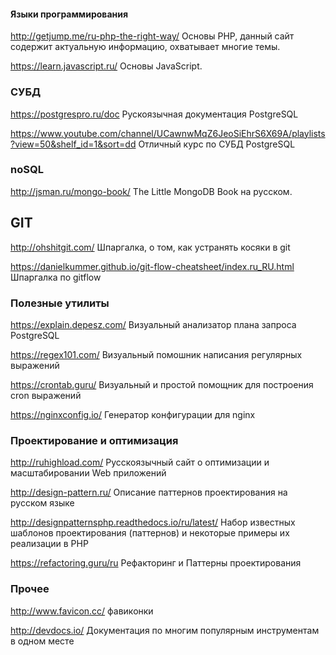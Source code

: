 #### Языки программирования
http://getjump.me/ru-php-the-right-way/ Основы PHP, данный сайт содержит актуальную информацию, охватывает многие темы.

https://learn.javascript.ru/ Основы JavaScript.


### СУБД
https://postgrespro.ru/doc Рускоязычная документация PostgreSQL

https://www.youtube.com/channel/UCawnwMqZ6JeoSiEhrS6X69A/playlists?view=50&shelf_id=1&sort=dd Отличный курс по СУБД PostgreSQL


### noSQL
http://jsman.ru/mongo-book/ The Little MongoDB Book на русском.


## GIT
http://ohshitgit.com/ Шпаргалка, о том, как устранять косяки в git

https://danielkummer.github.io/git-flow-cheatsheet/index.ru_RU.html Шпаргалка по gitflow


### Полезные утилиты
https://explain.depesz.com/ Визуальный анализатор плана запроса PostgreSQL

https://regex101.com/ Визуальный помошник написания регулярных выражений

https://crontab.guru/ Визуальный и простой помощник для построения cron выражений 

https://nginxconfig.io/ Генератор конфигурации для nginx

### Проектирование и оптимизация
http://ruhighload.com/ Русскоязычный сайт о оптимизации и масштабировании Web приложений

http://design-pattern.ru/ Описание паттернов проектирования на русском языке

http://designpatternsphp.readthedocs.io/ru/latest/ Набор известных шаблонов проектирования (паттернов) и некоторые примеры их реализации в PHP

https://refactoring.guru/ru Рефакторинг и Паттерны проектирования


### Прочее
http://www.favicon.cc/ фавиконки

http://devdocs.io/ Документация по многим популярным инструментам в одном месте
